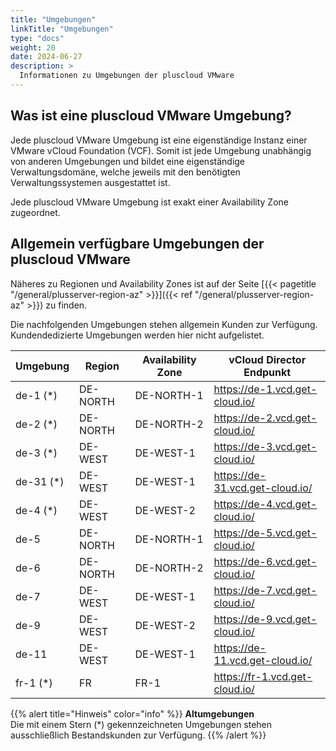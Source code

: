 ```yaml
---
title: "Umgebungen"
linkTitle: "Umgebungen"
type: "docs"
weight: 20
date: 2024-06-27
description: >
  Informationen zu Umgebungen der pluscloud VMware
---
```


## Was ist eine pluscloud VMware Umgebung?

Jede pluscloud VMware Umgebung ist eine eigenständige Instanz einer VMware vCloud Foundation (VCF).
Somit ist jede Umgebung unabhängig von anderen Umgebungen und bildet eine eigenständige Verwaltungsdomäne, welche jeweils mit den benötigten Verwaltungssystemen ausgestattet ist.

Jede pluscloud VMware Umgebung ist exakt einer Availability Zone zugeordnet.

## Allgemein verfügbare Umgebungen der pluscloud VMware

Näheres zu Regionen und Availability Zones ist auf der Seite 
[{{< pagetitle "/general/plusserver-region-az" >}}]({{< ref "/general/plusserver-region-az" >}}) zu finden.

Die nachfolgenden Umgebungen stehen allgemein Kunden zur Verfügung.
Kundendedizierte Umgebungen werden hier nicht aufgelistet.


| Umgebung  | Region   | Availability Zone | vCloud Director Endpunkt              |
|-----------|----------|-------------------|---------------------------------------|
| de-1  (*) | DE-NORTH | DE-NORTH-1        | <https://de-1.vcd.get-cloud.io/>      |
| de-2  (*) | DE-NORTH | DE-NORTH-2        | <https://de-2.vcd.get-cloud.io/>      |
| de-3  (*) | DE-WEST  | DE-WEST-1         | <https://de-3.vcd.get-cloud.io/>      |
| de-31 (*) | DE-WEST  | DE-WEST-1         | <https://de-31.vcd.get-cloud.io/>     |
| de-4  (*) | DE-WEST  | DE-WEST-2         | <https://de-4.vcd.get-cloud.io/>      |
| de-5      | DE-NORTH | DE-NORTH-1        | <https://de-5.vcd.get-cloud.io/>      |
| de-6      | DE-NORTH | DE-NORTH-2        | <https://de-6.vcd.get-cloud.io/>      |
| de-7      | DE-WEST  | DE-WEST-1         | <https://de-7.vcd.get-cloud.io/>      |
| de-9      | DE-WEST  | DE-WEST-2         | <https://de-9.vcd.get-cloud.io/>      |
| de-11     | DE-WEST  | DE-WEST-1         | <https://de-11.vcd.get-cloud.io/>     |
| fr-1  (*) | FR       | FR-1              | <https://fr-1.vcd.get-cloud.io/>      |

{{% alert title="Hinweis" color="info" %}}
**Altumgebungen**  
Die mit einem Stern (*) gekennzeichneten Umgebungen stehen ausschließlich Bestandskunden zur Verfügung.
{{% /alert %}}
